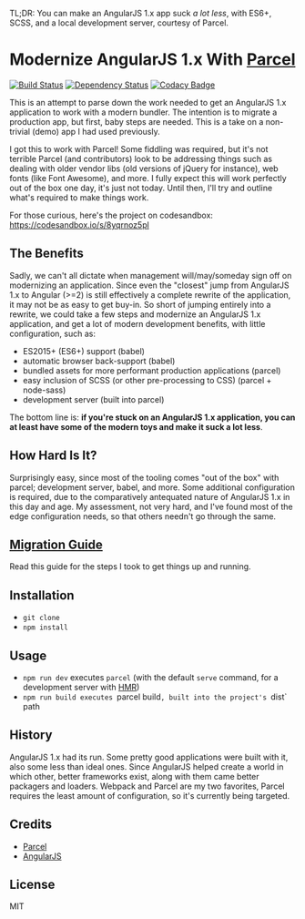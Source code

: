 TL;DR: You can make an AngularJS 1.x app suck _a lot less_, with ES6+, SCSS, and a local development server, courtesy of Parcel.

# Modernize AngularJS 1.x With [Parcel][parcel]
[![Build Status](https://travis-ci.org/edm00se/modernize-ng1.svg?branch=master)](https://travis-ci.org/edm00se/modernize-ng1) [![Dependency Status](https://tidelift.com/badges/github/edm00se/modernize-ng1?style=flat)](https://tidelift.com/repo/github/edm00se/modernize-ng1/) [![Codacy Badge](https://api.codacy.com/project/badge/Grade/50468ad8eb784493a31064b528bd0e6d)](https://www.codacy.com/app/edm00se/modernize-ng1?utm_source=github.com&amp;utm_medium=referral&amp;utm_content=edm00se/modernize-ng1&amp;utm_campaign=Badge_Grade)

This is an attempt to parse down the work needed to get an AngularJS 1.x application to work with a modern bundler. The intention is to migrate a production app, but first, baby steps are needed. This is a take on a non-trivial (demo) app I had used previously.

I got this to work with Parcel! Some fiddling was required, but it's not terrible Parcel (and contributors) look to be addressing things such as dealing with older vendor libs (old versions of jQuery for instance), web fonts (like Font Awesome), and more. I fully expect this will work perfectly out of the box one day, it's just not today. Until then, I'll try and outline what's required to make things work.

For those curious, here's the project on codesandbox:
https://codesandbox.io/s/8yqrnoz5pl

## The Benefits

Sadly, we can't all dictate when management will/may/someday sign off on modernizing an application. Since even the "closest" jump from AngularJS 1.x to Angular (>=2) is still effectively a complete rewrite of the application, it may not be as easy to get buy-in. So short of jumping entirely into a rewrite, we could take a few steps and modernize an AngularJS 1.x application, and get a lot of modern development benefits, with little configuration, such as:

- ES2015+ (ES6+) support (babel)
- automatic browser back-support (babel)
- bundled assets for more performant production applications (parcel)
- easy inclusion of SCSS (or other pre-processing to CSS) (parcel + node-sass)
- development server (built into parcel)

The bottom line is: **if you're stuck on an AngularJS 1.x application, you can at least have some of the modern toys and make it suck a lot less**.

## How Hard Is It?

Surprisingly easy, since most of the tooling comes "out of the box" with parcel; development server, babel, and more. Some additional configuration is required, due to the comparatively antequated nature of AngularJS 1.x in this day and age. My assessment, not very hard, and I've found most of the edge configuration needs, so that others needn't go through the same.

## [Migration Guide][migrate-guide]

Read this guide for the steps I took to get things up and running.

## Installation

- `git clone`
- `npm install`

## Usage

- `npm run dev` executes `parcel` (with the default `serve` command, for a development server with [HMR][parcel-hmr])
- `npm run build executes `parcel build`, built into the project's `dist` path

## History

AngularJS 1.x had its run. Some pretty good applications were built with it, also some less than ideal ones. Since AngularJS helped create a world in which other, better frameworks exist, along with them came better packagers and loaders. Webpack and Parcel are my two favorites, Parcel requires the least amount of configuration, so it's currently being targeted.

## Credits

- [Parcel][parcel]
- [AngularJS][angularjs]

## License

MIT

[migrate-guide]: docs/Migrate.md
[parcel]: https://parceljs.org/
[parcel-hmr]: https://parceljs.org/hmr.html
[angularjs]: https://angularjs.org/